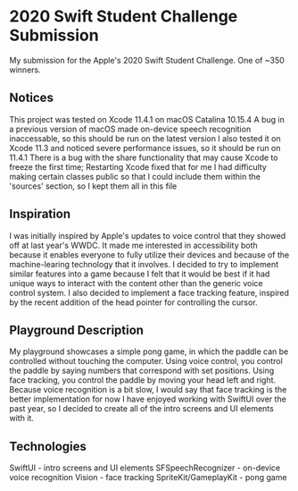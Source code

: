 # 2020 Swift Student Challenge Submission
My submission for the Apple's 2020 Swift Student Challenge. One of ~350 winners.

## Notices
This project was tested on Xcode 11.4.1 on macOS Catalina 10.15.4
A bug in a previous version of macOS made on-device speech recognition inaccessable, so this should be run on the latest version
I also tested it on Xcode 11.3 and noticed severe performance issues, so it should be run on 11.4.1
There is a bug with the share functionality that may cause Xcode to freeze the first time; Restarting Xcode fixed that for me
I had difficulty making certain classes public so that I could include them within the 'sources' section, so I kept them all in this file

## Inspiration
I was initially inspired by Apple's updates to voice control that they showed off at last year's WWDC. It made me interested in accessibility both because it enables everyone to fully utilize their devices and because of the machine-learing technology that it involves.
I decided to try to implement similar features into a game because I felt that it would be best if it had unique ways to interact with the content other than the generic voice control system.
I also decided to implement a face tracking feature, inspired by the recent addition of the head pointer for controlling the cursor.

## Playground Description
My playground showcases a simple pong game, in which the paddle can be controlled without touching the computer.
Using voice control, you control the paddle by saying numbers that correspond with set positions.
Using face tracking, you control the paddle by moving your head left and right.
Because voice recognition is a bit slow, I would say that face tracking is the better implementation for now
I have enjoyed working with SwiftUI over the past year, so I decided to create all of the intro screens and UI elements with it.

## Technologies
SwiftUI - intro screens and UI elements
SFSpeechRecognizer - on-device voice recognition
Vision - face tracking
SpriteKit/GameplayKit - pong game
